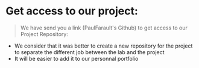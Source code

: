 # Get access to our project:

> We have send you a link (PaulFarault's Github) to get access to our Project Repository: 

- We consider that it was better to create a new repository for the project to separate the different job between the lab and the project
- It will be easier to add it to our personnal portfolio
